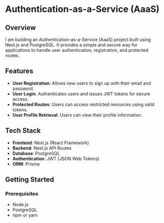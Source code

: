 # Authentication-as-a-Service (AaaS)

## Overview
I am building an Authentication-as-a-Service (AaaS) project built using Next.js and PostgreSQL. It provides a simple and secure way for applications to handle user authentication, registration, and protected routes.

## Features
- **User Registration**: Allows new users to sign up with their email and password.
- **User Login**: Authenticates users and issues JWT tokens for secure access.
- **Protected Routes**: Users can access restricted resources using valid tokens.
- **User Profile Retrieval**: Users can view their profile information.

## Tech Stack
- **Frontend**: Next.js (React Framework)
- **Backend**: Next.js API Routes
- **Database**: PostgreSQL
- **Authentication**: JWT (JSON Web Tokens)
- **ORM**: Prisma

## Getting Started

### Prerequisites
- Node.js
- PostgreSQL
- npm or yarn